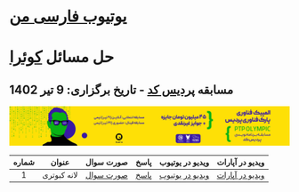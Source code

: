 # [یوتیوب فارسی من](https://www.youtube.com/@Arashnm80_Persian)
# حل مسائل [کوئرا](https://quera.org/)
## مسابقه [پردیس کد](https://quera.org/events/pardis-code) - تاریخ برگزاری: 9 تیر 1402
![pardis code](https://github.com/arashnm80/youtube-persian/blob/main/quera/pardis-code/pardis-code.jpg)

<!-- comment:
### سوال 1: لانه کبوتری
![lane kabutari](https://github.com/arashnm80/youtube-persian/blob/main/quera/pardis-code/1.%20lane%20kabutari.png)
-->

| شماره | عنوان | صورت سوال | پاسخ | ویدیو در یوتیوب | ویدیو در آپارات | 
| :---: | :---: | :---: | :---: | :---: | :---: |
| 1 | لانه کبوتری | [صورت سوال](https://quera.org/problemset/187845/) | [پاسخ](https://github.com/arashnm80/youtube-persian/blob/main/quera/pardis-code/1.%20lane%20kabutari.py) | [ویدیو در یوتیوب](https://youtu.be/MXf0tFxGYS4) | [ویدیو در آپارات](empty) |

